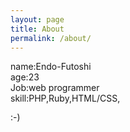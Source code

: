 ```yaml
---
layout: page
title: About
permalink: /about/
---
```

name:Endo-Futoshi  
age:23  
Job:web programmer  
skill:PHP,Ruby,HTML/CSS,

:-)
